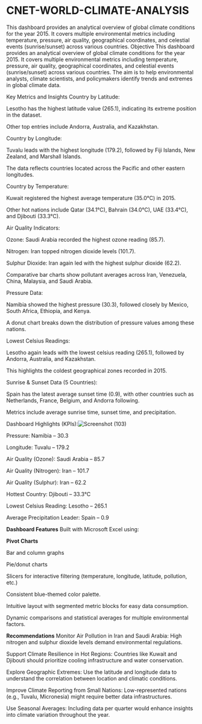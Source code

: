 # CNET-WORLD-CLIMATE-ANALYSIS
This dashboard provides an analytical overview of global climate conditions for the year 2015. It covers multiple environmental metrics including temperature, pressure, air quality, geographical coordinates, and celestial events (sunrise/sunset) across various countries. 
Objective
This dashboard provides an analytical overview of global climate conditions for the year 2015. It covers multiple environmental metrics including temperature, pressure, air quality, geographical coordinates, and celestial events (sunrise/sunset) across various countries. The aim is to help environmental analysts, climate scientists, and policymakers identify trends and extremes in global climate data.

Key Metrics and Insights
Country by Latitude:

Lesotho has the highest latitude value (265.1), indicating its extreme position in the dataset.

Other top entries include Andorra, Australia, and Kazakhstan.

Country by Longitude:

Tuvalu leads with the highest longitude (179.2), followed by Fiji Islands, New Zealand, and Marshall Islands.

The data reflects countries located across the Pacific and other eastern longitudes.

Country by Temperature:

Kuwait registered the highest average temperature (35.0°C) in 2015.

Other hot nations include Qatar (34.1°C), Bahrain (34.0°C), UAE (33.4°C), and Djibouti (33.3°C).

Air Quality Indicators:

Ozone: Saudi Arabia recorded the highest ozone reading (85.7).

Nitrogen: Iran topped nitrogen dioxide levels (101.7).

Sulphur Dioxide: Iran again led with the highest sulphur dioxide (62.2).

Comparative bar charts show pollutant averages across Iran, Venezuela, China, Malaysia, and Saudi Arabia.

Pressure Data:

Namibia showed the highest pressure (30.3), followed closely by Mexico, South Africa, Ethiopia, and Kenya.

A donut chart breaks down the distribution of pressure values among these nations.

Lowest Celsius Readings:

Lesotho again leads with the lowest celsius reading (265.1), followed by Andorra, Australia, and Kazakhstan.

This highlights the coldest geographical zones recorded in 2015.

Sunrise & Sunset Data (5 Countries):

Spain has the latest average sunset time (0.9), with other countries such as Netherlands, France, Belgium, and Andorra following.

Metrics include average sunrise time, sunset time, and precipitation.

Dashboard Highlights (KPIs):![Screenshot (103)](https://github.com/user-attachments/assets/578a5ee6-0e18-4aa3-b237-ada34de2e22a)

Pressure: Namibia – 30.3

Longitude: Tuvalu – 179.2

Air Quality (Ozone): Saudi Arabia – 85.7

Air Quality (Nitrogen): Iran – 101.7

Air Quality (Sulphur): Iran – 62.2

Hottest Country: Djibouti – 33.3°C

Lowest Celsius Reading: Lesotho – 265.1

Average Precipitation Leader: Spain – 0.9

**Dashboard Features**
Built with Microsoft Excel using:

**Pivot Charts**

Bar and column graphs

Pie/donut charts

Slicers for interactive filtering (temperature, longitude, latitude, pollution, etc.)

Consistent blue-themed color palette.

Intuitive layout with segmented metric blocks for easy data consumption.

Dynamic comparisons and statistical averages for multiple environmental factors.

**Recommendations**
Monitor Air Pollution in Iran and Saudi Arabia: High nitrogen and sulphur dioxide levels demand environmental regulations.

Support Climate Resilience in Hot Regions: Countries like Kuwait and Djibouti should prioritize cooling infrastructure and water conservation.

Explore Geographic Extremes: Use the latitude and longitude data to understand the correlation between location and climatic conditions.

Improve Climate Reporting from Small Nations: Low-represented nations (e.g., Tuvalu, Micronesia) might require better data infrastructures.

Use Seasonal Averages: Including data per quarter would enhance insights into climate variation throughout the year.
